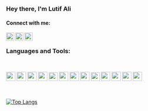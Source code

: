 
### Hey there, I'm Lutif Ali


<!-- - 🥅 2022 Goals: leetcode(ing) the way -->
<!--  🥅 2023 Goals: rust(ing) away<img src="rust.gif" width="100" height="100" align="center"/> -->

#### Connect with me:
[<img align="left" alt="Facebook" width="22px" src="https://cdn.iconscout.com/icon/free/png-256/facebook-social-media-fb-logo-square-44659.png" />][facebook]
[<img align="left" alt="LinkedIn" width="22px" src="https://cdn.jsdelivr.net/npm/simple-icons@v3/icons/linkedin.svg" />][linkedin]
[<img align="left" alt="devto"  height="22px" src="https://res.cloudinary.com/practicaldev/image/fetch/s--R9qwOwpC--/c_limit%2Cf_auto%2Cfl_progressive%2Cq_auto%2Cw_880/https://thepracticaldev.s3.amazonaws.com/i/78hs31fax49uwy6kbxyw.png" />][devTo]
<br />

[facebook]: https://www.facebook.com/lutif
[linkedin]: https://www.linkedin.com/in/lutif
[devTo]: https://dev.to/lutif

### Languages and Tools:
<br />


<!-- <details><summary>Projects</summary>

 <details><summary>Animated Rating for react native
</summary>
[Animated Rating for react native](https://github.com/Lutif/react-native-animated-rating)

</details>

</details> -->

<p>
  <img height="25px" src="https://img.shields.io/badge/-JavaScript-black?style=flat-square&logo=javascript" />
  <img height="25px" src="https://img.shields.io/badge/-TypeScript-007ACC?style=flat-square&logo=typescript&logoColor=white" />
  <img height="25px" src="https://img.shields.io/badge/-React-black?style=flat-square&logo=react" />
  <img height="25px" src="https://img.shields.io/badge/Next-black?style=for-the-badge&logo=next.js&logoColor=white" />
  <img height="24px" src="https://img.shields.io/badge/-GraphQL-E10098?style=flat-square&logo=graphql" />
  <img height="25px" src="https://img.shields.io/badge/-Node.js-black?style=flat-square&logo=Node.js" />
  <img height="25px" src="https://img.shields.io/badge/Express.js-404D59?style=lat-square&style=flat-square" />
  <img height="25px" src="https://img.shields.io/badge/nestjs-%23E0234E.svg?style=for-the-badge&logo=nestjs&logoColor=white" />
  <img height="24px" src="https://img.shields.io/badge/MongoDB-4EA94B?style=flat-square&logo=mongodb&logoColor=white" />
  <img height="25px" src="https://img.shields.io/badge/-React%20Native-black?style=flat-square&logo=react" />
  <img height="25px" src="https://img.shields.io/badge/-Jest-383637?style=flat-square&logo=jest&logoColor=C21325" />
  <img height="25px" src="https://img.shields.io/badge/-Git-black?style=flat-square&logo=git" />
  <img height="25px" src="https://img.shields.io/badge/Amazon%20DynamoDB-4053D6?style=flat-square&logo=Amazon%20DynamoDB&logoColor=white" />
  </p>
<br />

<!-- <img src="github-metrics.svg"  align="center"/> -->

[![Top Langs](https://github-readme-stats.vercel.app/api/top-langs/?username=Lutif&hide=BatchFile)](https://github.com/Lutif?tab=repositories)


<br />

<!-- <img src="https://github-readme-streak-stats.herokuapp.com/?user=lutif&theme=vue-dark&private=false" width="5000"/>
 -->

<!--

# Lutif Mandhro

<div align="center">

![GitHub followers](https://img.shields.io/github/followers/Lutif?style=social)
![LinkedIn](https://img.shields.io/badge/-LinkedIn-blue?style=flat&logo=Linkedin&logoColor=white&link=https://linkedin.com/in/lutif)

</div>

## 📬 Contact Information
- 📧 Email: [lutif.mandhro@gmail.com](mailto:lutif.mandhro@gmail.com)
- 📞 Phone: +92-313-3207307
- 💼 LinkedIn: [linkedin.com/in/lutif](https://linkedin.com/in/lutif)
- 💻 GitHub: [github.com/Lutif](https://github.com/Lutif)

## 🌟 Who's Lutif? Let's Unpack That!
<details>
<summary>🚀 Click Here for a Quick Adventure! 🚀</summary>

Hey there! I'm Lutif, a tech enthusiast, code wizard, and a problem-solving maverick. My journey in software development is a thrilling roller coaster through the realms of web applications, AI SaaS products, and everything in between. With a keyboard as my wand, I conjure up code that brings ideas to life. I lead, I learn, I laugh with my team, and together, we scale mountains of code and dive into seas of algorithms.

### What's My Secret Sauce?
- 🧠 Brain wired for coding challenges.
- 🌐 A master crafter of web experiences, from front to back.
- 🤖 AI whisperer, making machines understand and speak human-ish.
- 🛠️ A toolbox filled with MERN stack magic and TypeScript tricks.
- 🌀 Agile? Scrum? Yes, and I sprint like a pro!
- 🚀 Leading voyages into the tech unknown with a map drawn in code.

In a nutshell, I'm not just coding; I'm crafting digital experiences that make users smile, think, and engage. So, ready to explore further? Let's turn the page!

</details>

## 💻 Skills
<details>
<summary>Click to expand!</summary>

### Core Technologies
- JavaScript ![JavaScript](https://img.shields.io/badge/-JavaScript-F7DF1E?style=flat&logo=javascript&logoColor=black)
- Node.js ![Node.js](https://img.shields.io/badge/-Node.js-339933?style=flat&logo=node.js&logoColor=white)
- React.js ![React.js](https://img.shields.io/badge/-React.js-61DAFB?style=flat&logo=react&logoColor=black)

### Frameworks & Libraries
- Vue.js ![Vue.js](https://img.shields.io/badge/-Vue.js-4FC08D?style=flat&logo=vue.js&logoColor=white)
- Next.js ![Next.js](https://img.shields.io/badge/-Next.js-000000?style=flat&logo=next.js&logoColor=white)
- React Native ![React Native](https://img.shields.io/badge/-React_Native-61DAFB?style=flat&logo=react&logoColor=black)

### Databases & Tools
- MongoDB ![MongoDB](https://img.shields.io/badge/-MongoDB-47A248?style=flat&logo=mongodb&logoColor=white)
- GraphQL ![GraphQL](https://img.shields.io/badge/-GraphQL-E10098?style=flat&logo=graphql&logoColor=white)
- Kubernetes ![Kubernetes](https://img.shields.io/badge/-Kubernetes-326CE5?style=flat&logo=kubernetes&logoColor=white)

</details>

## 📜 Work History: Where Magic Happened!
<details open>
<summary>👀 Peek Into My Journey!</summary>

### 🌟 Fireflies.ai (outsourced by remotebase) - Full-Stack Software Engineer
_Feb ‘21 - Present_ ![Fireflies.ai](https://img.shields.io/badge/-Fireflies.ai-orange?style=flat)
- Joined forces with the AI wizards to transform meeting transcripts into actionable insights.
- Led the spellbinding migration from Meteor.js to Next.js, weaving a web of better user experiences.
- Technologies: React.js, Next.js, Node.js, Express.js, GraphQL, Kubernetes

### 🚀 Remotebase (Internal Team) - Team Lead
_Feb ‘21 - April ‘22_ ![Remotebase](https://img.shields.io/badge/-Remotebase-blue?style=flat)
- Pioneered remotebase.com, crafting a digital haven for global talent matchmaking.
- As the first sorcerer on deck, I mixed React.js and AWS potions to architect a platform that scales.
- Technologies: TypeScript, AWS Services (Amplify, Dynamo, Lambda, Appsync), Express.js

### ✈️ Syntax Squad Islamabad - Front-End Developer
_June ‘20 - Feb ‘21_ ![Syntax Squad](https://img.shields.io/badge/-Syntax_Squad-green?style=flat)
- Embarked on a quest to create a social network for travel aficionados.
- Charted digital maps and real-time chats using Vue.js, Nuxt.js, and a sprinkle of PusherJS.
- Technologies: Vue.js, Nuxt.js, Google Maps API, PusherJS, React Native

</details>

## 🎓 Academics
<details>
<summary>Click to expand!</summary>

- BS in Electrical Engineering, National University of Computer and Emerging Sciences
- CGPA: 3.5/4

</details>

## 🏆 Awards
<details>
<summary>Click to expand!</summary>

- Prime Minister’s National ICT Scholarship Award for BSc EE
- Rector List (Fall 2014) for Earning Perfect Semester GPA
- Dean's List (Fall 2012, Spring 2013, Spring 2014, Fall 2015, Spring 2015)

</details>

---

*This README is part of my professional portfolio on GitHub. For more information and updates, please visit my [GitHub Profile](https://github.com/Lutif).*
 -->
